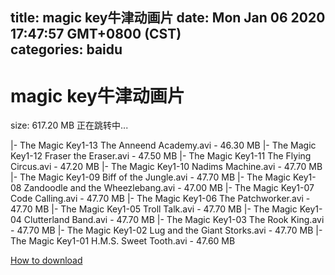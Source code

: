 
title: magic key牛津动画片
date: Mon Jan 06 2020 17:47:57 GMT+0800 (CST)    
categories: baidu
---

# magic key牛津动画片
size: 617.20 MB
 正在跳转中...
 
|- The Magic Key1-13 The Anneend Academy.avi - 46.30 MB
|- The Magic Key1-12 Fraser the Eraser.avi - 47.50 MB
|- The Magic Key1-11 The Flying Circus.avi - 47.20 MB
|- The Magic Key1-10 Nadims Machine.avi - 47.70 MB
|- The Magic Key1-09 Biff of the Jungle.avi - 47.70 MB
|- The Magic Key1-08 Zandoodle and the Wheezlebang.avi - 47.00 MB
|- The Magic Key1-07 Code Calling.avi - 47.70 MB
|- The Magic Key1-06 The Patchworker.avi - 47.70 MB
|- The Magic Key1-05 Troll Talk.avi - 47.70 MB
|- The Magic Key1-04 Clutterland Band.avi - 47.70 MB
|- The Magic Key1-03 The Rook King.avi - 47.70 MB
|- The Magic Key1-02 Lug and the Giant Storks.avi - 47.70 MB
|- The Magic Key1-01 H.M.S. Sweet Tooth.avi - 47.60 MB

[How to download](https://bpcam.bemobtrk.com/go/2ceec3aa-1ca2-46d6-b9ff-aaa5c184517c?jno=5430)